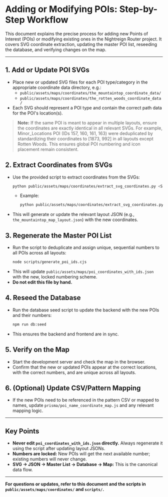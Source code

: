 # Adding or Modifying POIs: Step-by-Step Workflow

This document explains the precise process for adding new Points of Interest (POIs) or modifying existing ones in the Nightreign Router project. It covers SVG coordinate extraction, updating the master POI list, reseeding the database, and verifying changes on the map.

---

## 1. Add or Update POI SVGs
- Place new or updated SVG files for each POI type/category in the appropriate coordinate data directory, e.g.:
  - `public/assets/maps/coordinates/the_mountaintop_coordinate_data/`
  - `public/assets/maps/coordinates/the_rotten_woods_coordinate_data/`
- Each SVG should represent a POI type and contain the correct path data for the POI's location(s).

> **Note:** If the same POI is meant to appear in multiple layouts, ensure the coordinates are exactly identical in all relevant SVGs. For example, Minor_Locations POI (IDs 157, 160, 161, 163) were deduplicated by standardizing their coordinates to [1873, 992] in all layouts except Rotten Woods. This ensures global POI numbering and icon placement remain consistent.

## 2. Extract Coordinates from SVGs
- Use the provided script to extract coordinates from the SVGs:
  ```sh
  python public/assets/maps/coordinates/extract_svg_coordinates.py <SVG_DIR> <OUTPUT_JSON>
  ```
  - Example:
    ```sh
    python public/assets/maps/coordinates/extract_svg_coordinates.py public/assets/maps/coordinates/the_mountaintop_coordinate_data/ public/assets/maps/coordinates/the_mountaintop_map_layout.json
    ```
- This will generate or update the relevant layout JSON (e.g., `the_mountaintop_map_layout.json`) with the new coordinates.

## 3. Regenerate the Master POI List
- Run the script to deduplicate and assign unique, sequential numbers to all POIs across all layouts:
  ```sh
  node scripts/generate_poi_ids.cjs
  ```
- This will update `public/assets/maps/poi_coordinates_with_ids.json` with the new, locked numbering scheme.
- **Do not edit this file by hand.**

## 4. Reseed the Database
- Run the database seed script to update the backend with the new POIs and their numbers:
  ```sh
  npm run db:seed
  ```
- This ensures the backend and frontend are in sync.

## 5. Verify on the Map
- Start the development server and check the map in the browser.
- Confirm that the new or updated POIs appear at the correct locations, with the correct numbers, and are unique across all layouts.

## 6. (Optional) Update CSV/Pattern Mapping
- If the new POIs need to be referenced in the pattern CSV or mapped to names, update `prisma/poi_name_coordinate_map.js` and any relevant mapping logic.

---

## Key Points
- **Never edit `poi_coordinates_with_ids.json` directly.** Always regenerate it using the script after updating layout JSONs.
- **Numbers are locked:** New POIs will get the next available number; existing numbers will never change.
- **SVG → JSON → Master List → Database → Map:** This is the canonical data flow.

---

**For questions or updates, refer to this document and the scripts in `public/assets/maps/coordinates/` and `scripts/`.** 